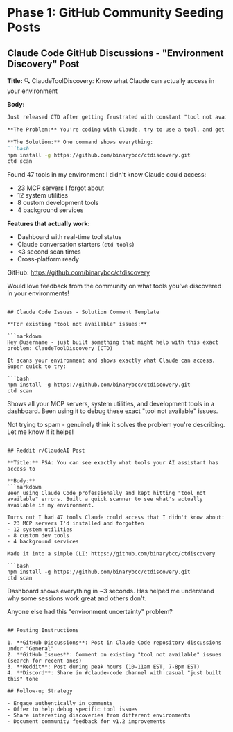# Phase 1: GitHub Community Seeding Posts

## Claude Code GitHub Discussions - "Environment Discovery" Post

**Title:** 🔍 ClaudeToolDiscovery: Know what Claude can actually access in your environment

**Body:**
```markdown
Just released CTD after getting frustrated with constant "tool not available" errors.

**The Problem:** You're coding with Claude, try to use a tool, and get cryptic errors. Is it installed? Available? Configured correctly?

**The Solution:** One command shows everything:
```bash
npm install -g https://github.com/binarybcc/ctdiscovery.git
ctd scan
```

Found 47 tools in my environment I didn't know Claude could access:
- 23 MCP servers I forgot about  
- 12 system utilities
- 8 custom development tools
- 4 background services

**Features that actually work:**
- Dashboard with real-time tool status
- Claude conversation starters (`ctd tools`)
- <3 second scan times
- Cross-platform ready

GitHub: https://github.com/binarybcc/ctdiscovery

Would love feedback from the community on what tools you've discovered in your environments!
```

## Claude Code Issues - Solution Comment Template

**For existing "tool not available" issues:**

```markdown
Hey @username - just built something that might help with this exact problem: ClaudeToolDiscovery (CTD)

It scans your environment and shows exactly what Claude can access. Super quick to try:

```bash
npm install -g https://github.com/binarybcc/ctdiscovery.git
ctd scan
```

Shows all your MCP servers, system utilities, and development tools in a dashboard. Been using it to debug these exact "tool not available" issues.

Not trying to spam - genuinely think it solves the problem you're describing. Let me know if it helps!
```

## Reddit r/ClaudeAI Post

**Title:** PSA: You can see exactly what tools your AI assistant has access to

**Body:**
```markdown
Been using Claude Code professionally and kept hitting "tool not available" errors. Built a quick scanner to see what's actually available in my environment.

Turns out I had 47 tools Claude could access that I didn't know about:
- 23 MCP servers I'd installed and forgotten
- 12 system utilities
- 8 custom dev tools
- 4 background services

Made it into a simple CLI: https://github.com/binarybcc/ctdiscovery

```bash
npm install -g https://github.com/binarybcc/ctdiscovery.git
ctd scan
```

Dashboard shows everything in ~3 seconds. Has helped me understand why some sessions work great and others don't.

Anyone else had this "environment uncertainty" problem?
```

## Posting Instructions

1. **GitHub Discussions**: Post in Claude Code repository discussions under "General"
2. **GitHub Issues**: Comment on existing "tool not available" issues (search for recent ones)
3. **Reddit**: Post during peak hours (10-11am EST, 7-8pm EST)
4. **Discord**: Share in #claude-code channel with casual "just built this" tone

## Follow-up Strategy

- Engage authentically in comments
- Offer to help debug specific tool issues
- Share interesting discoveries from different environments
- Document community feedback for v1.2 improvements